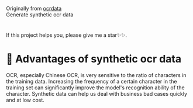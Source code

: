 Originally from [ocrdata](https://github.com/juwonh/ocrdata.git)
<br>Generate synthetic ocr data

# 
If this project helps you, please give me a star✨✨.

# 🍅 Advantages of synthetic ocr data
OCR, especially Chinese OCR, is very sensitive to the ratio of characters in the training data. 
Increasing the frequency of a certain character in the training set can significantly improve the model's recognition ability of the character.
Synthetic data can help us deal with business bad cases quickly and at low cost.

